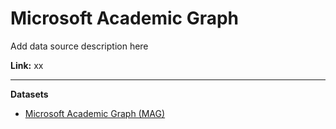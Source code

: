 # Microsoft Academic Graph

Add data source description here

**Link:** xx

---

**Datasets**
- [Microsoft Academic Graph (MAG)](dataset_mag.md)
